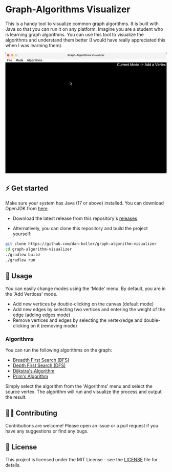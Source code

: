 # Graph-Algorithms Visualizer

This is a handy tool to visualize common graph algorithms. It is built with Java so that you can run it on any platform.
Imagine you are a student who is learning graph algorithms. You can use this tool to visualize the algorithms and
understand them better (I would have really appreciated this when I was learning them).

![Graph Algorithms Visualizer](./images/visualizer.gif)

## ⚡️ Get started

Make sure your system has Java (17 or above) installed. You can download OpenJDK
from [here](https://openjdk.java.net/install/).

- Download the latest release from this
  repository's [releases](https://github.com/dan-koller/graph-algorithm-visualizer/releases/tag/v1.0-beta)

- Alternatively, you can clone this repository and build the project yourself:

```bash
git clone https://github.com/dan-koller/graph-algorithm-visualizer
cd graph-algorithm-visualizer
./gradlew build
./gradlew run
```

## 🚀 Usage

You can easily change modes using the 'Mode' menu. By default, you are in the 'Add Vertices' mode.

- Add new vertices by double-clicking on the canvas (default mode)
- Add new edges by selecting two vertices and entering the weight of the edge (adding edges mode)
- Remove vertices and edges by selecting the vertex/edge and double-clicking on it (removing mode)

### Algorithms

You can run the following algorithms on the graph:

- [Breadth First Search (BFS)](https://en.wikipedia.org/wiki/Breadth-first_search)
- [Depth First Search (DFS)](https://en.wikipedia.org/wiki/Depth-first_search)
- [Dijkstra's Algorithm](https://en.wikipedia.org/wiki/Dijkstra%27s_algorithm)
- [Prim's Algorithm](https://en.wikipedia.org/wiki/Prim%27s_algorithm)

Simply select the algorithm from the 'Algorithms' menu and select the source vertex. The algorithm will run and
visualize the process and output the result.

## 👨‍💻 Contributing

Contributions are welcome! Please open an issue or a pull request if you have any suggestions or find any bugs.

## 📝 License

This project is licensed under the MIT License - see the [LICENSE](./LICENSE) file for details.
